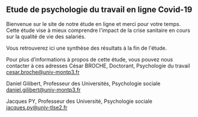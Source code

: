 ## Etude de psychologie du travail en ligne Covid-19

Bienvenue sur le site de notre étude en ligne et merci pour votre temps. Cette étude vise à mieux comprendre l'impact de la crise sanitaire en cours sur la qualité de vie des salariés.

Vous retrouverez ici une synthèse des résultats à la fin de l'étude.

Pour plus d’informations à propos de cette étude, vous pouvez nous contacter à ces adresses
César BROCHE, Doctorant, Psychologie du travail
cesar.broche@univ-montp3.fr


Daniel Gilibert, Professeur des Universités, Psychologie sociale
daniel.gilibert@univ-montp3.fr


Jacques PY, Professeur des Université, Psychologie sociale
jacques.py@univ-tlse2.fr
